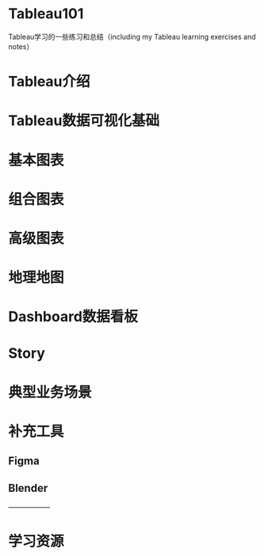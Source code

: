# Tableau101
Tableau学习的一些练习和总结（including my Tableau learning exercises and notes）
# Tableau介绍
# Tableau数据可视化基础
# 基本图表
# 组合图表
# 高级图表
# 地理地图
# Dashboard数据看板
# Story
# 典型业务场景
# 补充工具
## Figma
## Blender
——————
# 学习资源








